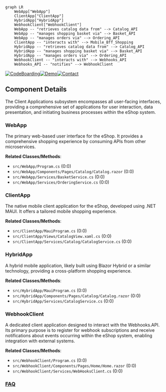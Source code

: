 ```mermaid
graph LR
    WebApp["WebApp"]
    ClientApp["ClientApp"]
    HybridApp["HybridApp"]
    WebhookClient["WebhookClient"]
    WebApp -- "retrieves catalog data from" --> Catalog_API
    WebApp -- "manages shopping basket via" --> Basket_API
    WebApp -- "manages orders via" --> Ordering_API
    ClientApp -- "interacts with" --> Mobile_Bff_Shopping
    HybridApp -- "retrieves catalog data from" --> Catalog_API
    HybridApp -- "manages shopping basket via" --> Basket_API
    HybridApp -- "manages orders via" --> Ordering_API
    WebhookClient -- "interacts with" --> Webhooks_API
    Webhooks_API -- "notifies" --> WebhookClient
```
[![CodeBoarding](https://img.shields.io/badge/Generated%20by-CodeBoarding-9cf?style=flat-square)](https://github.com/CodeBoarding/GeneratedOnBoardings)[![Demo](https://img.shields.io/badge/Try%20our-Demo-blue?style=flat-square)](https://www.codeboarding.org/demo)[![Contact](https://img.shields.io/badge/Contact%20us%20-%20contact@codeboarding.org-lightgrey?style=flat-square)](mailto:contact@codeboarding.org)

## Component Details

The Client Applications subsystem encompasses all user-facing interfaces, providing a comprehensive set of applications for user interaction, data presentation, and initiating business processes within the eShop system.

### WebApp
The primary web-based user interface for the eShop. It provides a comprehensive shopping experience by consuming APIs from other microservices.


**Related Classes/Methods**:

- `src/WebApp/Program.cs` (0:0)
- `src/WebApp/Components/Pages/Catalog/Catalog.razor` (0:0)
- `src/WebApp/Services/BasketService.cs` (0:0)
- `src/WebApp/Services/OrderingService.cs` (0:0)


### ClientApp
The native mobile client application for the eShop, developed using .NET MAUI. It offers a tailored mobile shopping experience.


**Related Classes/Methods**:

- `src/ClientApp/MauiProgram.cs` (0:0)
- `src/ClientApp/Views/CatalogView.xaml.cs` (0:0)
- `src/ClientApp/Services/Catalog/CatalogService.cs` (0:0)


### HybridApp
A hybrid mobile application, likely built using Blazor Hybrid or a similar technology, providing a cross-platform shopping experience.


**Related Classes/Methods**:

- `src/HybridApp/MauiProgram.cs` (0:0)
- `src/HybridApp/Components/Pages/Catalog/Catalog.razor` (0:0)
- `src/HybridApp/Services/CatalogService.cs` (0:0)


### WebhookClient
A dedicated client application designed to interact with the Webhooks.API. Its primary purpose is to register for webhook subscriptions and receive notifications about events occurring within the eShop system, enabling integration with external systems.


**Related Classes/Methods**:

- `src/WebhookClient/Program.cs` (0:0)
- `src/WebhookClient/Components/Pages/Home/Home.razor` (0:0)
- `src/WebhookClient/Services/WebHooksClient.cs` (0:0)




### [FAQ](https://github.com/CodeBoarding/GeneratedOnBoardings/tree/main?tab=readme-ov-file#faq)